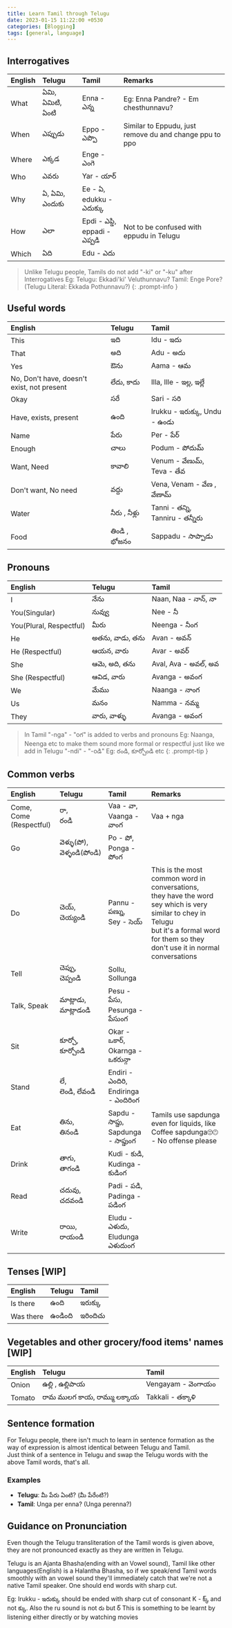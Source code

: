 ```yaml
---
title: Learn Tamil through Telugu
date: 2023-01-15 11:22:00 +0530
categories: [Blogging]
tags: [general, language]
---
```


## Interrogatives

| English | Telugu            | Tamil    | Remarks                                                                  |
|:--------|:------------------|:---------|:-------------------------------------------------------------------------|
|What     |ఏమి, ఏమిటి, ఏంటి  |Enna - ఎన్న                   |Eg: Enna Pandre? - Em chesthunnavu?                    |
|When     |ఎప్పుడు            |Eppo - ఎప్పొ                   |Similar to Eppudu, just remove du and change ppu to ppo|
|Where    |ఎక్కడ             |Enge - ఎంగె                    |                                                       |
|Who      |ఎవరు             |Yar - యార్                     |                                                       |
|Why      |ఏ, ఏమి, ఎందుకు  |Ee - ఏ, <br> edukku - ఎదుక్కు   |                                                       |
|How      |ఎలా              |Epdi - ఎప్డి, <br> eppadi - ఎప్పడి |Not to be confused with eppudu in Telugu               |
|Which    |ఏది               |Edu - ఎదు                      |                                                       |

> Unlike Telugu people, Tamils do not add "-ki" or "-ku" after Interrogatives
Eg: Telugu: Ekkadi'ki' Veluthunnavu?
        Tamil: Enge Pore? (Telugu Literal: Ekkada Pothunnavu?)
{: .prompt-info }

## Useful words

| English                                   | Telugu            | Tamil                       |
|:----------------------------------------- |:------------------|:----------------------------|
| This                                      | ఇది                |Idu - ఇదు                    |
| That                                      | అది                |Adu - అదు                    |
| Yes                                       | ఔను                |Aama - ఆమ                   |
| No, Don't have, doesn't exist, not present| లేదు, కాదు          |Illa, Ille - ఇల్ల, ఇల్లే         |
| Okay                                      | సరే                 |Sari - సరి                    |
| Have, exists, present                     | ఉంది               |Irukku - ఇరుక్కు, Undu - ఉండు |
| Name                                      | పేరు                | Per - పేర్                    |
| Enough                                    | చాలు                | Podum - పోదుమ్               |
| Want, Need                                | కావాలి               | Venum - వేణుమ్, <br> Teva - తేవ |
| Don't want, No need                       | వద్దు                | Vena, Venam - వేణ , వేణామ్     |
| Water                                     | నీరు , నీళ్లు          | Tanni - తన్ని, <br> Tanniru - తన్నీరు|
| Food                                      | తిండి , భోజనం         | Sappadu - సాప్పాడు                 |

## Pronouns

|English                    |Telugu           |Tamil                 |
|:--------------------------|:----------------|:---------------------|
|I                          |నేను              |Naan, Naa - నాన్, నా  |
|You(Singular)              |నువ్వు             |Nee - నీ              |
|You(Plural, Respectful)    |మీరు              |Neenga - నీంగ         |
|He                         |అతను, వాడు, తను |Avan - అవన్           |
|He (Respectful)            |ఆయన, వారు      |Avar - అవర్           |
|She                        |ఆమె, అది, తను   |Aval, Ava - అవల్, అవ |
|She (Respectful)           |ఆవిడ, వారు       |Avanga - అవంగ         |
|We                         |మేము            |Naanga - నాంగ          |
|Us                         |మనం            |Namma - నమ్మ           |
|They                       |వారు, వాళ్ళు      |Avanga - అవంగ         |

> In Tamil "-nga" - "oగ" is added to verbs and pronouns Eg: Naanga, Neenga etc to make them sound more formal or respectful just like we add in Telugu "-ndi" - "-oడి" Eg: రండి, కూర్చోండి etc
{: .prompt-tip }

## Common verbs

| English                      | Telugu                  | Tamil          | Remarks            |
|:-----------------------------|:------------------------|:---------------|:-------------------|
| Come, <br> Come (Respectful) |రా, <br> రండి             |Vaa - వా, <br> Vaanga - వాంగ|Vaa + nga|
| Go                           |వెళ్ళు(పో), <br> వెళ్ళండి(పోండి)|Po - పో, <br> Ponga - పోంగ|          |
| Do                           |చెయ్, <br> చెయ్యండి       |Pannu - పణ్ను, <br>Sey - సెయ్|This is the most common word in conversations, <br>they have the word sey which is very similar to chey in Telugu <br>but it's a formal word for them so they don't use it in normal conversations|
| Tell                         |చెప్పు, <br> చెప్పండి        |Sollu, <br> Sollunga|                |
| Talk, Speak                  |మాట్లాడు, <br> మాట్లాడండి    |Pesu - పేసు, <br>Pesunga - పేసుంగ|   |
| Sit                          |కూర్చో, <br> కూర్చోండి       |Okar - ఒకార్, <br> Okarnga - ఒకరున్గా|                    |
| Stand                        |లే, <br> లెండి, లేవండి      |Endiri - ఎందిరి, <br> Endiringa - ఎందిరింగ|            |
| Eat                          |తిను, <br> తినండి          |Sapdu - సాప్డు, <br> Sapdunga - సాప్డుంగ|Tamils use sapdunga even for liquids, like Coffee sapdunga🙄🙃 - No offense please                    |
| Drink                        |తాగు, <br> తాగండి          |Kudi - కుడి, <br> Kudinga - కుడింగ|                        |
| Read                         |చదువు, <br> చదవండి       |Padi - పడి, <br> Padinga - పడింగ|                      |
| Write                        |రాయి, <br> రాయండి        |Eludu - ఎ‌ళుదు, <br> Eludunga ఎళుదుంగ|            |

## Tenses [WIP]

| English                    | Telugu                        | Tamil                             |
|:---------------------------|:------------------------------|:----------------------------------|
| Is there                   | ఉంది                          | ఇరుక్కు                            |
| Was there                  | ఉండింది                       |ఇరిందిచు                            |


## Vegetables and other grocery/food items' names [WIP]

| English                    | Telugu                        | Tamil                             |
|:---------------------------|:------------------------------|:----------------------------------|
| Onion                      | ఉల్లి , ఉల్లిపాయ                 | Vengayam - వెంగాయం               |
| Tomato                     | రామ ములగ  కాయ, రామ్ము లక్కాయ | Takkali - తక్కాళి                  |



## Sentence formation

For Telugu people, there isn't much to learn in sentence formation as the way of expression is almost identical between Telugu and Tamil.<br>
Just think of a sentence in Telugu and swap the Telugu words with the above Tamil words, that's all.

### Examples

- **Telugu**: మీ పేరు ఏంటి? (మీ పేరేంటి?)
- **Tamil**: Unga per enna? (Unga perenna?)

## Guidance on Pronunciation

Even though the Telugu transliteration of the Tamil words is given above, they are not pronounced exactly as they are written in Telugu.

Telugu is an Ajanta Bhasha(ending with an Vowel sound), Tamil like other languages(English) is a Halantha Bhasha, so if we speak/end Tamil words smoothly with an vowel sound
they'll immediately catch that we're not a native Tamil speaker. One should end words with sharp cut.

Eg: Irukku - ఇరుక్కు should be ended with sharp cut of consonant K - క్క్ and not క్కు.
Also the ru sound is not రు but ర్
This is something to be learnt by listening either directly or by watching movies